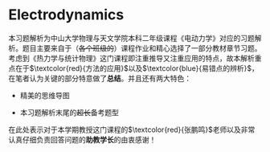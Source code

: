 # Electrodynamics
本习题解析为中山大学物理与天文学院本科二年级课程《电动力学》对应的习题解析。题目主要来自于（~~各个班级的~~）课程作业和精心选择了一部分教材章节习题。考虑到《热力学与统计物理》这门课程即注重推导又注重应用的特点，故本解析重点在于$\textcolor{red}{方法的应用}$以及$\textcolor{blue}{易错点的辨析}$，在笔者认为关键的部分特意做了$\textbf{总结}$。并且还有两大特色：

- 精美的思维导图

- 本习题解析末尾的~~超长~~备考题型

在此处表示对于本学期教授这门课程的$\textcolor{red}{张鹏鸣}$老师以及非常认真仔细负责回答问题的**助教学长**的由衷感谢！
